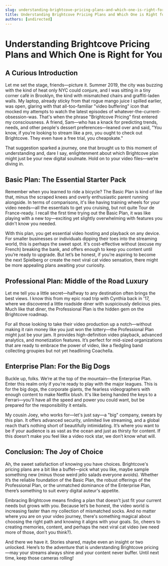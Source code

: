 ```yaml
---
slug: understanding-brightcove-pricing-plans-and-which-one-is-right-for-you
title: Understanding Brightcove Pricing Plans and Which One is Right for You
authors: [undirected]
---
```



# Understanding Brightcove Pricing Plans and Which One is Right for You

## A Curious Introduction

Let me set the stage, friends—picture it. Summer 2019, the city was buzzing with the kind of heat only NYC could conjure, and I was sitting in a tiny corner café in Brooklyn, the kind with mismatched chairs and graffiti-laden walls. My laptop, already sticky from that rogue mango juice I spilled earlier, was open, glaring with that all-too-familiar "video buffering" icon that mocked my attempts to watch the latest episodes of whatever-the-current-obsession-was. That's when the phrase "Brightcove Pricing" first entered my consciousness. A friend, Sam—who has a knack for predicting trends, needs, and other people's dessert preferences—leaned over and said, "You know, if you’re looking to stream like a pro, you ought to check out Brightcove. They even have a free trial, you cheapskate." 

That suggestion sparked a journey, one that brought us to this moment of understanding and, dare I say, enlightenment about which Brightcove plan might just be your new digital soulmate. Hold on to your video files—we’re diving in.

## Basic Plan: The Essential Starter Pack

Remember when you learned to ride a bicycle? The Basic Plan is kind of like that, minus the scraped knees and overly enthusiastic parent running alongside. In terms of comparisons, it's like having training wheels for your video needs—all the essentials to get you cruising, but not quite Tour de France-ready. I recall the first time trying out the Basic Plan, it was like playing with a new toy—exciting yet slightly overwhelming with features you didn't know you needed. 

With this plan, you get essential video hosting and playback on any device. For smaller businesses or individuals dipping their toes into the streaming world, this is perhaps the sweet spot. It's cost-effective without (excuse my French) breaking the bank, and offers enough to keep you content until you’re ready to upgrade. But let’s be honest, if you’re aspiring to become the next Spielberg or create the next viral cat video sensation, there might be more appealing plans awaiting your curiosity.

## Professional Plan: Middle of the Road Luxury

Let me tell you a little secret—halfway to any destination often brings the best views. I know this from my epic road trip with Cynthia back in '17, where we discovered a little roadside diner with suspiciously delicious pies. Much like that diner, the Professional Plan is the hidden gem on the Brightcove roadmap. 

For all those looking to take their video production up a notch—without making it rain money like you just won the lottery—the Professional Plan might just be your jam. It provides high-definition video playback, advanced analytics, and monetization features. It’s perfect for mid-sized organizations that are ready to embrace the power of video, like a fledgling band collecting groupies but not yet headlining Coachella.

## Enterprise Plan: For the Big Dogs

Buckle up, folks. We’re at the top of the mountain—the Enterprise Plan. Enter this realm only if you’re ready to play with the major leagues. This is for the big dogs, the corporate giants, the fearless videographers with enough content to make Netflix blush. It's like being handed the keys to a Ferrari—you'll have all the speed and power you could want, but be prepared for the responsibility it entails.

My cousin Joey, who works for—let's just say—a "big" company, swears by this plan. It offers advanced security, unlimited live streaming, and a global reach that’s nothing short of beautifully intimidating. It’s where you want to be if your audience is as vast as the ocean and just as thirsty for content. If this doesn’t make you feel like a video rock star, we don’t know what will.

## Conclusion: The Joy of Choice

Ah, the sweet satisfaction of knowing you have choices. Brightcove's pricing plans are a bit like a buffet—pick what you like, maybe sample something new (minus those weird jello salads everyone avoids). Whether it’s the reliable foundation of the Basic Plan, the robust offerings of the Professional Plan, or the unmatched dominance of the Enterprise Plan, there’s something to suit every digital auteur's appetite. 

Embracing Brightcove means finding a plan that doesn’t just fit your current needs but grows with you. Because let’s be honest, the video world is increasing faster than my collection of mismatched socks. And no matter where you are on your video journey, there's something magical about choosing the right path and knowing it aligns with your goals. So, cheers to creating memories, content, and perhaps the next viral cat video (we need more of those, don’t you think?). 

And there we have it. Stories shared, maybe even an insight or two unlocked. Here’s to the adventure that is understanding Brightcove pricing—may your streams always shine and your content never buffer. Until next time, keep those cameras rolling!